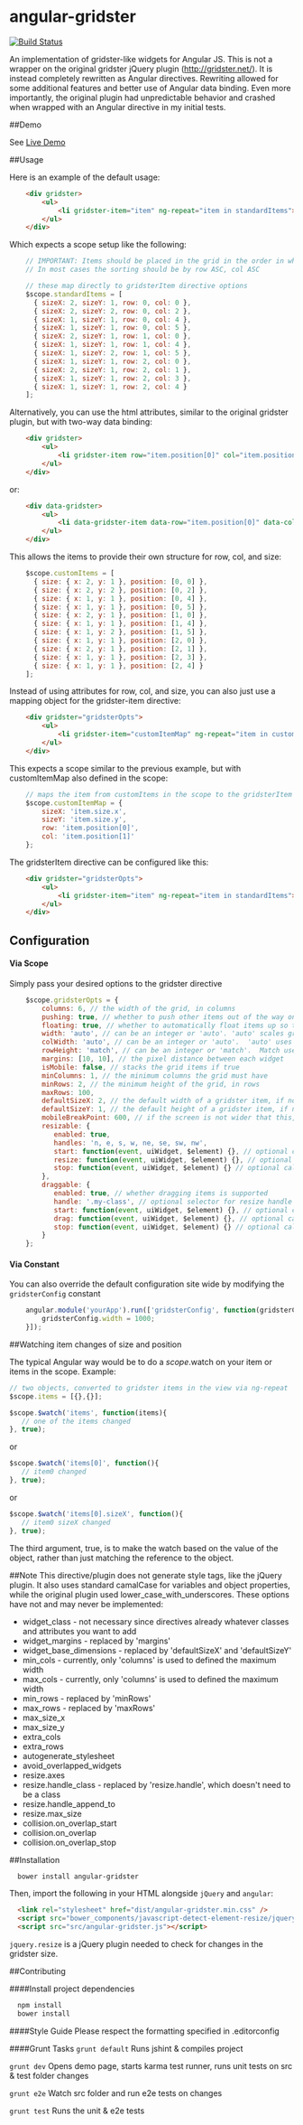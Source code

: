 angular-gridster
================
[![Build Status](https://travis-ci.org/ManifestWebDesign/angular-gridster.svg)](https://travis-ci.org/ManifestWebDesign/angular-gridster)

An implementation of gridster-like widgets for Angular JS.  This is not a wrapper on the original gridster jQuery plugin (http://gridster.net/).  It is instead completely rewritten as Angular directives.  Rewriting allowed for some additional features and better use of Angular data binding.  Even more importantly, the original plugin had unpredictable behavior and crashed when wrapped with an Angular directive in my initial tests.

##Demo

See <a href="https://rawgit.com/ManifestWebDesign/angular-gridster/master/index.html">Live Demo</a>

##Usage

Here is an example of the default usage:
```HTML
    <div gridster>
    	<ul>
    		<li gridster-item="item" ng-repeat="item in standardItems"></li>
    	</ul>
    </div>
```
Which expects a scope setup like the following:
``` JavaScript
    // IMPORTANT: Items should be placed in the grid in the order in which they should appear.
    // In most cases the sorting should be by row ASC, col ASC

    // these map directly to gridsterItem directive options
    $scope.standardItems = [
      { sizeX: 2, sizeY: 1, row: 0, col: 0 },
      { sizeX: 2, sizeY: 2, row: 0, col: 2 },
      { sizeX: 1, sizeY: 1, row: 0, col: 4 },
      { sizeX: 1, sizeY: 1, row: 0, col: 5 },
      { sizeX: 2, sizeY: 1, row: 1, col: 0 },
      { sizeX: 1, sizeY: 1, row: 1, col: 4 },
      { sizeX: 1, sizeY: 2, row: 1, col: 5 },
      { sizeX: 1, sizeY: 1, row: 2, col: 0 },
      { sizeX: 2, sizeY: 1, row: 2, col: 1 },
      { sizeX: 1, sizeY: 1, row: 2, col: 3 },
      { sizeX: 1, sizeY: 1, row: 2, col: 4 }
    ];
```
Alternatively, you can use the html attributes, similar to the original gridster plugin, but with two-way data binding:
```HTML
    <div gridster>
    	<ul>
    		<li gridster-item row="item.position[0]" col="item.position[1]" size-x="item.size.x" size-y="item.size.y" ng-repeat="item in customItems"></li>
    	</ul>
    </div>
```
or:
```HTML
    <div data-gridster>
    	<ul>
    		<li data-gridster-item data-row="item.position[0]" data-col="item.position[1]" data-sizex="item.size.x" data-sizey="item.size.y" ng-repeat="item in customItems"></li>
    	</ul>
    </div>
```
This allows the items to provide their own structure for row, col, and size:
```JavaScript
    $scope.customItems = [
      { size: { x: 2, y: 1 }, position: [0, 0] },
      { size: { x: 2, y: 2 }, position: [0, 2] },
      { size: { x: 1, y: 1 }, position: [0, 4] },
      { size: { x: 1, y: 1 }, position: [0, 5] },
      { size: { x: 2, y: 1 }, position: [1, 0] },
      { size: { x: 1, y: 1 }, position: [1, 4] },
      { size: { x: 1, y: 2 }, position: [1, 5] },
      { size: { x: 1, y: 1 }, position: [2, 0] },
      { size: { x: 2, y: 1 }, position: [2, 1] },
      { size: { x: 1, y: 1 }, position: [2, 3] },
      { size: { x: 1, y: 1 }, position: [2, 4] }
    ];
```
Instead of using attributes for row, col, and size, you can also just use a mapping object for the gridster-item directive:
```HTML
    <div gridster="gridsterOpts">
    	<ul>
    		<li gridster-item="customItemMap" ng-repeat="item in customItems"></li>
    	</ul>
    </div>
```
This expects a scope similar to the previous example, but with customItemMap also defined in the scope:
```JavaScript
    // maps the item from customItems in the scope to the gridsterItem options
    $scope.customItemMap = {
        sizeX: 'item.size.x',
        sizeY: 'item.size.y',
        row: 'item.position[0]',
        col: 'item.position[1]'
    };
```
The gridsterItem directive can be configured like this:
```HTML
    <div gridster="gridsterOpts">
        <ul>
            <li gridster-item="item" ng-repeat="item in standardItems"></li>
        </ul>
    </div>
```

## Configuration

#### Via Scope
Simply pass your desired options to the gridster directive

```JavaScript
    $scope.gridsterOpts = {
		columns: 6, // the width of the grid, in columns
		pushing: true, // whether to push other items out of the way on move or resize
		floating: true, // whether to automatically float items up so they stack (you can temporarily disable if you are adding unsorted items with ng-repeat)
		width: 'auto', // can be an integer or 'auto'. 'auto' scales gridster to be the full width of its containing element
		colWidth: 'auto', // can be an integer or 'auto'.  'auto' uses the pixel width of the element divided by 'columns'
		rowHeight: 'match', // can be an integer or 'match'.  Match uses the colWidth, giving you square widgets.
		margins: [10, 10], // the pixel distance between each widget
		isMobile: false, // stacks the grid items if true
		minColumns: 1, // the minimum columns the grid must have
		minRows: 2, // the minimum height of the grid, in rows
		maxRows: 100,
		defaultSizeX: 2, // the default width of a gridster item, if not specifed
		defaultSizeY: 1, // the default height of a gridster item, if not specified
		mobileBreakPoint: 600, // if the screen is not wider that this, remove the grid layout and stack the items
		resizable: {
		   enabled: true,
		   handles: 'n, e, s, w, ne, se, sw, nw',
		   start: function(event, uiWidget, $element) {}, // optional callback fired when resize is started,
		   resize: function(event, uiWidget, $element) {}, // optional callback fired when item is resized,
		   stop: function(event, uiWidget, $element) {} // optional callback fired when item is finished resizing
		},
		draggable: {
		   enabled: true, // whether dragging items is supported
		   handle: '.my-class', // optional selector for resize handle
		   start: function(event, uiWidget, $element) {}, // optional callback fired when drag is started,
		   drag: function(event, uiWidget, $element) {}, // optional callback fired when item is moved,
		   stop: function(event, uiWidget, $element) {} // optional callback fired when item is finished dragging
		}
    };
```


#### Via Constant
You can also override the default configuration site wide by modifying the ```gridsterConfig``` constant

```js
	angular.module('yourApp').run(['gridsterConfig', function(gridsterConfig) {
		gridsterConfig.width = 1000;
	}]);
```

##Watching item changes of size and position

The typical Angular way would be to do a $scope.$watch on your item or items in the scope.  Example:

```JavaScript
// two objects, converted to gridster items in the view via ng-repeat
$scope.items = [{},{}];

$scope.$watch('items', function(items){
   // one of the items changed
}, true);
```

or

```JavaScript
$scope.$watch('items[0]', function(){
   // item0 changed
}, true);
```

or

```JavaScript
$scope.$watch('items[0].sizeX', function(){
   // item0 sizeX changed
}, true);
```

The third argument, true, is to make the watch based on the value of the object, rather than just matching the reference to the object.


##Note
This directive/plugin does not generate style tags, like the jQuery plugin.  It also uses standard camalCase for variables and object properties, while the original plugin used lower\_case\_with_underscores.  These options have not and may never be implemented:

* widget_class - not necessary since directives already whatever classes and attributes you want to add
* widget_margins - replaced by 'margins'
* widget\_base\_dimensions - replaced by 'defaultSizeX' and 'defaultSizeY'
* min_cols - currently, only 'columns' is used to defined the maximum width
* max_cols - currently, only 'columns' is used to defined the maximum width
* min_rows - replaced by 'minRows'
* max_rows - replaced by 'maxRows'
* max\_size\_x
* max\_size\_y
* extra_cols
* extra_rows
* autogenerate_stylesheet
* avoid\_overlapped\_widgets
* resize.axes
* resize.handle_class - replaced by 'resize.handle', which doesn't need to be a class
* resize.handle\_append\_to
* resize.max_size
* collision.on\_overlap\_start
* collision.on_overlap
* collision.on\_overlap\_stop

##Installation

```bash
  bower install angular-gridster
```

Then, import the following in your HTML alongside `jQuery` and `angular`:
```html
  <link rel="stylesheet" href="dist/angular-gridster.min.css" />
  <script src="bower_components/javascript-detect-element-resize/jquery.resize.js"></script>
  <script src="src/angular-gridster.js"></script>
```

`jquery.resize` is a jQuery plugin needed to check for changes in the gridster size.

##Contributing

####Install project dependencies
```bash
  npm install
  bower install
```

####Style Guide
Please respect the formatting specified in .editorconfig

####Grunt Tasks
```grunt default``` Runs jshint & compiles project

```grunt dev``` Opens demo page, starts karma test runner, runs unit tests on src & test folder changes

```grunt e2e``` Watch src folder and run e2e tests on changes

```grunt test``` Runs the unit & e2e tests

